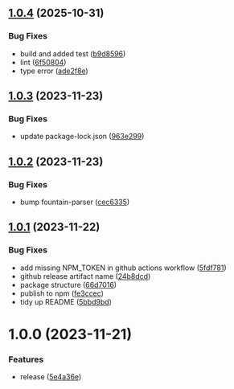 ## [1.0.4](https://github.com/oparaskos/fountain-lsp-server/compare/v1.0.3...v1.0.4) (2025-10-31)


### Bug Fixes

* build and added test ([b9d8596](https://github.com/oparaskos/fountain-lsp-server/commit/b9d859677d8e64b967b2f7a7e62107a240535696))
* lint ([6f50804](https://github.com/oparaskos/fountain-lsp-server/commit/6f50804140d09d1987574a4f2f6f717ebcf74359))
* type error ([ade2f8e](https://github.com/oparaskos/fountain-lsp-server/commit/ade2f8ecae7f42d3f115c4f6098d1a04201370c7))

## [1.0.3](https://github.com/oparaskos/fountain-lsp-server/compare/v1.0.2...v1.0.3) (2023-11-23)


### Bug Fixes

* update package-lock.json ([963e299](https://github.com/oparaskos/fountain-lsp-server/commit/963e29939779f04dbe27207954e49fdd3a9eabd7))

## [1.0.2](https://github.com/oparaskos/fountain-lsp-server/compare/v1.0.1...v1.0.2) (2023-11-23)


### Bug Fixes

* bump fountain-parser ([cec6335](https://github.com/oparaskos/fountain-lsp-server/commit/cec6335a25caabd68db9f93c76ed485ab8f9ce28))

## [1.0.1](https://github.com/oparaskos/fountain-lsp-server/compare/v1.0.0...v1.0.1) (2023-11-22)


### Bug Fixes

* add missing NPM_TOKEN in github actions workflow ([5fdf781](https://github.com/oparaskos/fountain-lsp-server/commit/5fdf7819433f630e482c2261b0f880f6e1e27ab3))
* github release artifact name ([24b8dcd](https://github.com/oparaskos/fountain-lsp-server/commit/24b8dcda75d2c80ebc1267e8e9d08720a47f8d12))
* package structure ([66d7016](https://github.com/oparaskos/fountain-lsp-server/commit/66d7016a7218f97aa4b60cf02bae1ebeef461302))
* publish to npm ([fe3ccec](https://github.com/oparaskos/fountain-lsp-server/commit/fe3ccec66654b21fccce6e07cc971a3632f41770))
* tidy up README ([5bbd9bd](https://github.com/oparaskos/fountain-lsp-server/commit/5bbd9bddf0b7da73ba229e4792c99fed2ca23071))

# 1.0.0 (2023-11-21)


### Features

* release ([5e4a36e](https://github.com/oparaskos/fountain-lsp-server/commit/5e4a36e89ec128d62ee2ebca5a732d80362f2a5e))
